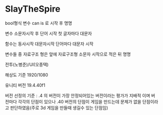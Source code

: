 # SlayTheSpire

bool형식 변수 can is 로 시작 후 명명

변수 소문자시작 후 단어 시작 첫 글자마다 대문자 

함수는 동사시작 대문자시작 단어마다 대문자 시작

변수들 중 자료구조 형은 앞에 자료구조형 소문자 시작으로 적은 뒤 명명

전투(노병준)/UI(오종택)

해상도 기준 1920/1080

유니티 버전 19.4.40f1

버전 선정의 기준 : .4 의 버전이 가장 안정되어있는 버전이라는 평가가 지배적 이며 버전마다 각각의 단점이 있으나 .40 버전의 단점이 게임을 만드는데 문제가 없을 단점이라고 판단하였음(주로 3d 게임을 만들때 생길수 있는 단점임)
